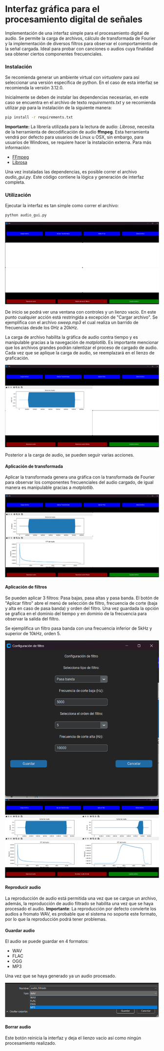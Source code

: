 # Interfaz gráfica para el procesamiento digital de señales

Implementación de una interfaz simple para el procesamiento digital de audio. Se permite la carga de archivos, cálculo de transformada de Fourier y la implementación de diversos filtros para observar el comportamiento de la señal cargada. Ideal para probar con canciones o audios cuya finalidad sea obtener ciertos componentes frecuenciales.

### Instalación
Se recomienda generar un ambiente virtual con _virtualenv_ para así seleccionar una versión específica de python. En el caso de esta interfaz se recomienda la versión 3.12.0.

 Inicialmente se deben de instalar las dependencias necesarias, en este caso se encuentra en el archivo de texto _requirements.txt_ y se recomienda utilizar _pip_ para la instalación de la siguiente manera:

```bash
pip install -r requirements.txt
```

**Importante:** La librería utilizada para la lectura de audio: _Librosa_, necesita de la herramienta de decodificación de audio **ffmpeg**. Esta herramienta vendrá por defecto para usuarios de Linux u OSX, sin embargo, para usuarios de Windows, se requiere hacer la instalación externa. Para más información:

* [FFmpeg](https://www.ffmpeg.org/)
* [Librosa](https://librosa.org/doc/main/install.html)

Una vez instaladas las dependencias, es posible correr el archivo _audio_gui.py_. Este código contiene la lógica y generación de interfaz completa.

### Utilización
Ejecutar la interfaz es tan simple como correr el archivo:

```bash
python audio_gui.py
```

![alt text](inicio.png "Inicio")

De inicio se podrá ver una ventana con controles y un lienzo vacío. En este punto cualquier acción está restringida a excepción de "Cargar archivo". Se ejemplifica con el archivo _sweep.mp3_ el cual realiza un barrido de frecuencias desde los 0Hz a 20kHz.

La carga de archivo habilita la gráfica de audio contra tiempo y es manipulable gracias a la navegación de _matplotlib_. Es importante mencionar que los archivos grandes podrán ralentizar el proceso de cargado de audio. Cada vez que se aplique la carga de audio, se reemplazará en el lienzo de graficación.

![alt text](audio.png "Audio cargado")

Posterior a la carga de audio, se pueden seguir varias acciones.

#### Aplicación de transformada
Aplicar la transformada genera una gráfica con la transformada de Fourier para observar los componentes frecuenciales del audio cargado, de igual manera es manipulable gracias a _matplotlib_.

![alt text](fft.png "Transformada")

#### Aplicación de filtros
Se pueden aplicar 3 filtros: Pasa bajas, pasa altas y pasa banda. El botón de "Aplicar filtro" abre el menú de selección de filtro, frecuencia de corte (baja y alta en caso de pasa banda) y orden del filtro. Una vez guardada la opción se grafica en el dominio del tiempo y en dominio de la frecuencia para observar la salida del filtro.

Se ejemplifica un filtro pasa banda con una frecuencia inferior de 5kHz y superior de 10kHz, orden 5.

![alt text](conf_filtro.png "Configuración de filtro")
![alt text](filtro.png "Resultado de filtro")

#### Reproducir audio
La reproducción de audio está permitida una vez que se cargue un archivo, además, la reproducción de audio filtrado se habilita una vez que se haya procesado el audio. **Importante**: La reproducción por defecto convierte los audios a fromato WAV, es probable que el sistema no soporte este formato, por lo que la reproducción podrá tener problemas.

#### Guardar audio
El audio se puede guardar en 4 formatos:

* WAV
* FLAC
* OGG
* MP3

Una vez que se haya generado ya un audio procesado.

![alt text](guardado.png "Menú guardado")

#### Borrar audio
Este botón reinicia la interfaz y deja el lienzo vacío así como ningún procesamiento realizado.
